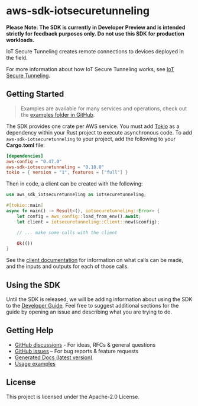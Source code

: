 # aws-sdk-iotsecuretunneling

**Please Note: The SDK is currently in Developer Preview and is intended strictly for
feedback purposes only. Do not use this SDK for production workloads.**

IoT Secure Tunneling creates remote connections to devices deployed in the field.

For more information about how IoT Secure Tunneling works, see [IoT Secure Tunneling](https://docs.aws.amazon.com/iot/latest/developerguide/secure-tunneling.html).

## Getting Started

> Examples are available for many services and operations, check out the
> [examples folder in GitHub](https://github.com/awslabs/aws-sdk-rust/tree/main/examples).

The SDK provides one crate per AWS service. You must add [Tokio](https://crates.io/crates/tokio)
as a dependency within your Rust project to execute asynchronous code. To add `aws-sdk-iotsecuretunneling` to
your project, add the following to your **Cargo.toml** file:

```toml
[dependencies]
aws-config = "0.47.0"
aws-sdk-iotsecuretunneling = "0.18.0"
tokio = { version = "1", features = ["full"] }
```

Then in code, a client can be created with the following:

```rust
use aws_sdk_iotsecuretunneling as iotsecuretunneling;

#[tokio::main]
async fn main() -> Result<(), iotsecuretunneling::Error> {
    let config = aws_config::load_from_env().await;
    let client = iotsecuretunneling::Client::new(&config);

    // ... make some calls with the client

    Ok(())
}
```

See the [client documentation](https://docs.rs/aws-sdk-iotsecuretunneling/latest/aws_sdk_iotsecuretunneling/client/struct.Client.html)
for information on what calls can be made, and the inputs and outputs for each of those calls.

## Using the SDK

Until the SDK is released, we will be adding information about using the SDK to the
[Developer Guide](https://docs.aws.amazon.com/sdk-for-rust/latest/dg/welcome.html). Feel free to suggest
additional sections for the guide by opening an issue and describing what you are trying to do.

## Getting Help

* [GitHub discussions](https://github.com/awslabs/aws-sdk-rust/discussions) - For ideas, RFCs & general questions
* [GitHub issues](https://github.com/awslabs/aws-sdk-rust/issues/new/choose) – For bug reports & feature requests
* [Generated Docs (latest version)](https://awslabs.github.io/aws-sdk-rust/)
* [Usage examples](https://github.com/awslabs/aws-sdk-rust/tree/main/examples)

## License

This project is licensed under the Apache-2.0 License.

